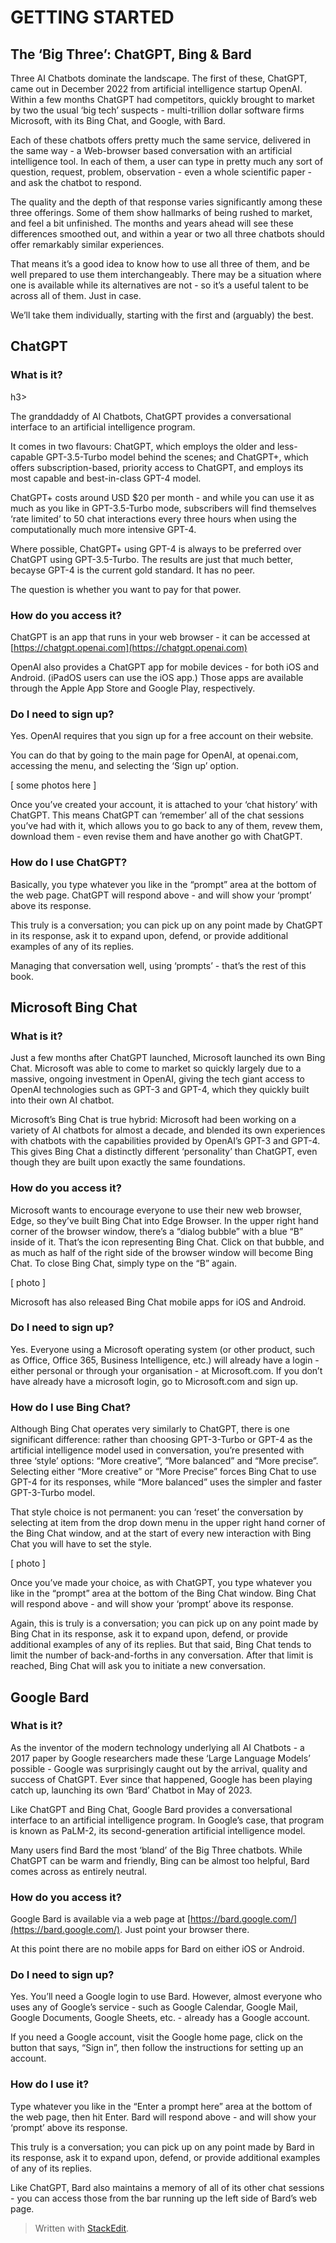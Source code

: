 ﻿

<H1>GETTING STARTED</H1>

  

<h2>The ‘Big Three’: ChatGPT, Bing & Bard</h2>

  

Three AI Chatbots dominate the landscape. The first of these, ChatGPT, came out in December 2022 from artificial intelligence startup OpenAI. Within a few months ChatGPT had competitors, quickly brought to market by two the usual ‘big tech’ suspects - multi-trillion dollar software firms Microsoft, with its Bing Chat, and Google, with Bard.

  

Each of these chatbots offers pretty much the same service, delivered in the same way - a Web-browser based conversation with an artificial intelligence tool. In each of them, a user can type in pretty much any sort of question, request, problem, observation - even a whole scientific paper - and ask the chatbot to respond.

  

The quality and the depth of that response varies significantly among these three offerings. Some of them show hallmarks of being rushed to market, and feel a bit unfinished. The months and years ahead will see these differences smoothed out, and within a year or two all three chatbots should offer remarkably similar experiences.

  

That means it’s a good idea to know how to use all three of them, and be well prepared to use them interchangeably. There may be a situation where one is available while its alternatives are not - so it’s a useful talent to be across all of them. Just in case.

  

We’ll take them individually, starting with the first and (arguably) the best.

  

<h2>ChatGPT</h2>

  

<h3>What is it?</h3>h3>

  

The granddaddy of AI Chatbots, ChatGPT provides a conversational interface to an artificial intelligence program.

  

It comes in two flavours: ChatGPT, which employs the older and less-capable GPT-3.5-Turbo model behind the scenes; and ChatGPT+, which offers subscription-based, priority access to ChatGPT, and employs its most capable and best-in-class GPT-4 model.

  

ChatGPT+ costs around USD $20 per month - and while you can use it as much as you like in GPT-3.5-Turbo mode, subscribers will find themselves ‘rate limited’ to 50 chat interactions every three hours when using the computationally much more intensive GPT-4.

  

Where possible, ChatGPT+ using GPT-4 is always to be preferred over ChatGPT using GPT-3.5-Turbo. The results are just that much better, becayse GPT-4 is the current gold standard. It has no peer.

  

The question is whether you want to pay for that power.

  

<h3>How do you access it?</h3>

  

ChatGPT is an app that runs in your web browser - it can be accessed at [https://chatgpt.openai.com](https://chatgpt.openai.com)

  

OpenAI also provides a ChatGPT app for mobile devices - for both iOS and Android. (iPadOS users can use the iOS app.) Those apps are available through the Apple App Store and Google Play, respectively.

  

<h3>Do I need to sign up?</h3>

  

Yes. OpenAI requires that you sign up for a free account on their website.

  

You can do that by going to the main page for OpenAI, at openai.com, accessing the menu, and selecting the ‘Sign up’ option.

  

[ some photos here ]

  

Once you’ve created your account, it is attached to your ‘chat history’ with ChatGPT. This means ChatGPT can ‘remember’ all of the chat sessions you’ve had with it, which allows you to go back to any of them, revew them, download them - even revise them and have another go with ChatGPT.

  

<h3>How do I use ChatGPT?</h3>

  

Basically, you type whatever you like in the “prompt” area at the bottom of the web page. ChatGPT will respond above - and will show your ‘prompt’ above its response.

  

This truly is a conversation; you can pick up on any point made by ChatGPT in its response, ask it to expand upon, defend, or provide additional examples of any of its replies.

  

Managing that conversation well, using ‘prompts’ - that’s the rest of this book.

  
  

<h2>Microsoft Bing Chat</h2>

  

<h3>What is it?</h3>

  

Just a few months after ChatGPT launched, Microsoft launched its own Bing Chat. Microsoft was able to come to market so quickly largely due to a massive, ongoing investment in OpenAI, giving the tech giant access to OpenAI technologies such as GPT-3 and GPT-4, which they quickly built into their own AI chatbot.

  

Microsoft’s Bing Chat is true hybrid: Microsoft had been working on a variety of AI chatbots for almost a decade, and blended its own experiences with chatbots with the capabilities provided by OpenAI’s GPT-3 and GPT-4. This gives Bing Chat a distinctly different ‘personality’ than ChatGPT, even though they are built upon exactly the same foundations.

  

<h3>How do you access it?</h3>

  

Microsoft wants to encourage everyone to use their new web browser, Edge, so they’ve built Bing Chat into Edge Browser. In the upper right hand corner of the browser window, there’s a “dialog bubble” with a blue “B” inside of it. That’s the icon representing Bing Chat. Click on that bubble, and as much as half of the right side of the browser window will become Bing Chat. To close Bing Chat, simply type on the “B” again.

  

[ photo ]

  

Microsoft has also released Bing Chat mobile apps for iOS and Android.

  

<h3>Do I need to sign up?</h3>

  

Yes. Everyone using a Microsoft operating system (or other product, such as Office, Office 365, Business Intelligence, etc.) will already have a login - either personal or through your organisation - at Microsoft.com. If you don’t have already have a microsoft login, go to Microsoft.com and sign up.

  

<h3>How do I use Bing Chat?</h3>

  

Although Bing Chat operates very similarly to ChatGPT, there is one significant difference: rather than choosing GPT-3-Turbo or GPT-4 as the artificial intelligence model used in conversation, you’re presented with three ‘style’ options: “More creative”, “More balanced” and “More precise”. Selecting either “More creative” or “More Precise” forces Bing Chat to use GPT-4 for its responses, while “More balanced” uses the simpler and faster GPT-3-Turbo model.

  

That style choice is not permanent: you can ‘reset’ the conversation by selecting at item from the drop down menu in the upper right hand corner of the Bing Chat window, and at the start of every new interaction with Bing Chat you will have to set the style.

  

[ photo ]

  

Once you’ve made your choice, as with ChatGPT, you type whatever you like in the “prompt” area at the bottom of the Bing Chat window. Bing Chat will respond above - and will show your ‘prompt’ above its response.

  

Again, this is truly is a conversation; you can pick up on any point made by Bing Chat in its response, ask it to expand upon, defend, or provide additional examples of any of its replies. But that said, Bing Chat tends to limit the number of back-and-forths in any conversation. After that limit is reached, Bing Chat will ask you to initiate a new conversation.

  
  

<h2>Google Bard</h2>

  

<h3>What is it?</h3>

  

As the inventor of the modern technology underlying all AI Chatbots - a 2017 paper by Google researchers made these ‘Large Language Models’ possible - Google was surprisingly caught out by the arrival, quality and success of ChatGPT. Ever since that happened, Google has been playing catch up, launching its own ‘Bard’ Chatbot in May of 2023.

  

Like ChatGPT and Bing Chat, Google Bard provides a conversational interface to an artificial intelligence program. In Google’s case, that program is known as PaLM-2, its second-generation artificial intelligence model.

  

Many users find Bard the most ‘bland’ of the Big Three chatbots. While ChatGPT can be warm and friendly, Bing can be almost too helpful, Bard comes across as entirely neutral.

  

<h3>How do you access it?</h3>

  

Google Bard is available via a web page at [https://bard.google.com/](https://bard.google.com/). Just point your browser there.

  

At this point there are no mobile apps for Bard on either iOS or Android.

  

<h3>Do I need to sign up?</h3>

  

Yes. You’ll need a Google login to use Bard. However, almost everyone who uses any of Google’s service - such as Google Calendar, Google Mail, Google Documents, Google Sheets, etc. - already has a Google account.

  

If you need a Google account, visit the Google home page, click on the button that says, “Sign in”, then follow the instructions for setting up an account.

  

<h3>How do I use it?</h3>

  

Type whatever you like in the “Enter a prompt here” area at the bottom of the web page, then hit Enter. Bard will respond above - and will show your ‘prompt’ above its response.

  

This truly is a conversation; you can pick up on any point made by Bard in its response, ask it to expand upon, defend, or provide additional examples of any of its replies.

  

Like ChatGPT, Bard also maintains a memory of all of its other chat sessions - you can access those from the bar running up the left side of Bard’s web page.

> Written with [StackEdit](https://stackedit.io/).
